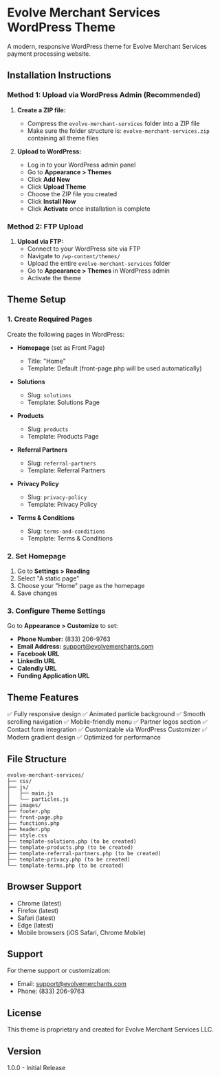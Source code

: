 # Evolve Merchant Services WordPress Theme

A modern, responsive WordPress theme for Evolve Merchant Services payment processing website.

## Installation Instructions

### Method 1: Upload via WordPress Admin (Recommended)

1. **Create a ZIP file:**
   - Compress the `evolve-merchant-services` folder into a ZIP file
   - Make sure the folder structure is: `evolve-merchant-services.zip` containing all theme files

2. **Upload to WordPress:**
   - Log in to your WordPress admin panel
   - Go to **Appearance > Themes**
   - Click **Add New**
   - Click **Upload Theme**
   - Choose the ZIP file you created
   - Click **Install Now**
   - Click **Activate** once installation is complete

### Method 2: FTP Upload

1. **Upload via FTP:**
   - Connect to your WordPress site via FTP
   - Navigate to `/wp-content/themes/`
   - Upload the entire `evolve-merchant-services` folder
   - Go to **Appearance > Themes** in WordPress admin
   - Activate the theme

## Theme Setup

### 1. Create Required Pages

Create the following pages in WordPress:

- **Homepage** (set as Front Page)
  - Title: "Home"
  - Template: Default (front-page.php will be used automatically)

- **Solutions**
  - Slug: `solutions`
  - Template: Solutions Page

- **Products**
  - Slug: `products`
  - Template: Products Page

- **Referral Partners**
  - Slug: `referral-partners`
  - Template: Referral Partners

- **Privacy Policy**
  - Slug: `privacy-policy`
  - Template: Privacy Policy

- **Terms & Conditions**
  - Slug: `terms-and-conditions`
  - Template: Terms & Conditions

### 2. Set Homepage

1. Go to **Settings > Reading**
2. Select "A static page"
3. Choose your "Home" page as the homepage
4. Save changes

### 3. Configure Theme Settings

Go to **Appearance > Customize** to set:

- **Phone Number:** (833) 206-9763
- **Email Address:** support@evolvemerchants.com
- **Facebook URL**
- **LinkedIn URL**
- **Calendly URL**
- **Funding Application URL**

## Theme Features

✅ Fully responsive design
✅ Animated particle background
✅ Smooth scrolling navigation
✅ Mobile-friendly menu
✅ Partner logos section
✅ Contact form integration
✅ Customizable via WordPress Customizer
✅ Modern gradient design
✅ Optimized for performance

## File Structure

```
evolve-merchant-services/
├── css/
├── js/
│   ├── main.js
│   └── particles.js
├── images/
├── footer.php
├── front-page.php
├── functions.php
├── header.php
├── style.css
├── template-solutions.php (to be created)
├── template-products.php (to be created)
├── template-referral-partners.php (to be created)
├── template-privacy.php (to be created)
└── template-terms.php (to be created)
```

## Browser Support

- Chrome (latest)
- Firefox (latest)
- Safari (latest)
- Edge (latest)
- Mobile browsers (iOS Safari, Chrome Mobile)

## Support

For theme support or customization:
- Email: support@evolvemerchants.com
- Phone: (833) 206-9763

## License

This theme is proprietary and created for Evolve Merchant Services LLC.

## Version

1.0.0 - Initial Release
